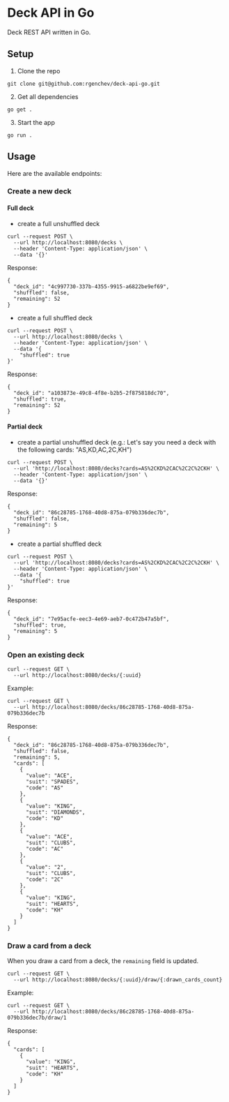 # Deck API in Go

Deck REST API written in Go.

## Setup

1. Clone the repo

```shell
git clone git@github.com:rgenchev/deck-api-go.git
```

2. Get all dependencies

```shell
go get .
```

3. Start the app

```shell
go run .
```

## Usage

Here are the available endpoints:

### Create a new deck

#### Full deck

* create a full unshuffled deck

```shell
curl --request POST \
  --url http://localhost:8080/decks \
  --header 'Content-Type: application/json' \
  --data '{}'
```

Response:
```
{
  "deck_id": "4c997730-337b-4355-9915-a6822be9ef69",
  "shuffled": false,
  "remaining": 52
}
```

* create a full shuffled deck

```shell
curl --request POST \
  --url http://localhost:8080/decks \
  --header 'Content-Type: application/json' \
  --data '{
	"shuffled": true
}'
```

Response:
```
{
  "deck_id": "a103873e-49c8-4f8e-b2b5-2f875818dc70",
  "shuffled": true,
  "remaining": 52
}
```

#### Partial deck

* create a partial unshuffled deck (e.g.: Let's say you need a deck with the following cards: "AS,KD,AC,2C,KH")

```shell
curl --request POST \
  --url 'http://localhost:8080/decks?cards=AS%2CKD%2CAC%2C2C%2CKH' \
  --header 'Content-Type: application/json' \
  --data '{}'
```

Response:
```
{
  "deck_id": "86c28785-1768-40d8-875a-079b336dec7b",
  "shuffled": false,
  "remaining": 5
}
```

* create a partial shuffled deck

```shell
curl --request POST \
  --url 'http://localhost:8080/decks?cards=AS%2CKD%2CAC%2C2C%2CKH' \
  --header 'Content-Type: application/json' \
  --data '{
	"shuffled": true
}'
```

Response:
```
{
  "deck_id": "7e95acfe-eec3-4e69-aeb7-0c472b47a5bf",
  "shuffled": true,
  "remaining": 5
}
```

### Open an existing deck

```shell
curl --request GET \
  --url http://localhost:8080/decks/{:uuid}
```

Example:
```shell
curl --request GET \
  --url http://localhost:8080/decks/86c28785-1768-40d8-875a-079b336dec7b
```

Response:
```
{
  "deck_id": "86c28785-1768-40d8-875a-079b336dec7b",
  "shuffled": false,
  "remaining": 5,
  "cards": [
    {
      "value": "ACE",
      "suit": "SPADES",
      "code": "AS"
    },
    {
      "value": "KING",
      "suit": "DIAMONDS",
      "code": "KD"
    },
    {
      "value": "ACE",
      "suit": "CLUBS",
      "code": "AC"
    },
    {
      "value": "2",
      "suit": "CLUBS",
      "code": "2C"
    },
    {
      "value": "KING",
      "suit": "HEARTS",
      "code": "KH"
    }
  ]
}
```

### Draw a card from a deck

When you draw a card from a deck, the `remaining` field is updated.

```shell
curl --request GET \
  --url http://localhost:8080/decks/{:uuid}/draw/{:drawn_cards_count}
```

Example:
```shell
curl --request GET \
  --url http://localhost:8080/decks/86c28785-1768-40d8-875a-079b336dec7b/draw/1
```

Response:
```
{
  "cards": [
    {
      "value": "KING",
      "suit": "HEARTS",
      "code": "KH"
    }
  ]
}
```
